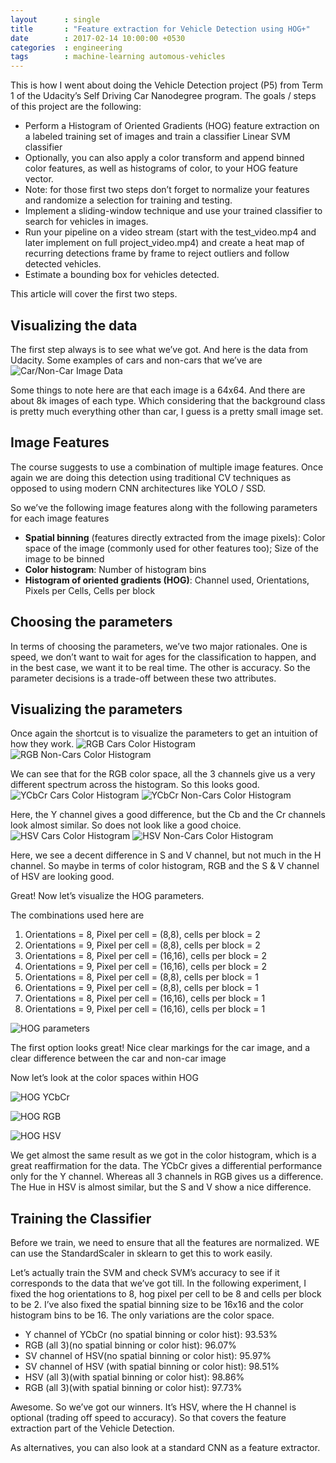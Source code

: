 ```yaml
---
layout      : single
title       : "Feature extraction for Vehicle Detection using HOG+"
date        : 2017-02-14 10:00:00 +0530
categories  : engineering
tags        : machine-learning automous-vehicles
---
```

This is how I went about doing the Vehicle Detection project (P5) from Term 1 of the Udacity’s Self Driving Car Nanodegree program. The goals / steps of this project are the following:
* Perform a Histogram of Oriented Gradients (HOG) feature extraction on a labeled training set of images and train a classifier Linear SVM classifier
* Optionally, you can also apply a color transform and append binned color features, as well as histograms of color, to your HOG feature vector.
* Note: for those first two steps don’t forget to normalize your features and randomize a selection for training and testing.
* Implement a sliding-window technique and use your trained classifier to search for vehicles in images.
* Run your pipeline on a video stream (start with the test_video.mp4 and later implement on full project_video.mp4) and create a heat map of recurring detections frame by frame to reject outliers and follow detected vehicles.
* Estimate a bounding box for vehicles detected.

This article will cover the first two steps.

## Visualizing the data
The first step always is to see what we’ve got. And here is the data from Udacity. Some examples of cars and non-cars that we’ve are
![Car/Non-Car Image Data](/assets/images/2017-02-14-01.webp)

Some things to note here are that each image is a 64x64. And there are about 8k images of each type. Which considering that the background class is pretty much everything other than car, I guess is a pretty small image set.

## Image Features
The course suggests to use a combination of multiple image features. Once again we are doing this detection using traditional CV techniques as opposed to using modern CNN architectures like YOLO / SSD.

So we’ve the following image features along with the following parameters for each image features

* **Spatial binning** (features directly extracted from the image pixels): Color space of the image (commonly used for other features too); Size of the image to be binned
* **Color histogram**: Number of histogram bins
* **Histogram of oriented gradients (HOG)**: Channel used, Orientations, Pixels per Cells, Cells per block

##  Choosing the parameters
In terms of choosing the parameters, we’ve two major rationales. One is speed, we don’t want to wait for ages for the classification to happen, and in the best case, we want it to be real time. The other is accuracy. So the parameter decisions is a trade-off between these two attributes.

## Visualizing the parameters
Once again the shortcut is to visualize the parameters to get an intuition of how they work.
![RGB Cars Color Histogram](/assets/images/2017-02-14-02.webp)
![RGB Non-Cars Color Histogram](/assets/images/2017-02-14-03.webp)

We can see that for the RGB color space, all the 3 channels give us a very different spectrum across the histogram. So this looks good.
![YCbCr Cars Color Histogram](/assets/images/2017-02-14-04.webp)
![YCbCr Non-Cars Color Histogram](/assets/images/2017-02-14-05.webp)

Here, the Y channel gives a good difference, but the Cb and the Cr channels look almost similar. So does not look like a good choice.
![HSV Cars Color Histogram](/assets/images/2017-02-14-06.webp)
![HSV Non-Cars Color Histogram](/assets/images/2017-02-14-07.webp)

Here, we see a decent difference in S and V channel, but not much in the H channel. So maybe in terms of color histogram, RGB and the S & V channel of HSV are looking good.

Great! Now let’s visualize the HOG parameters.

The combinations used here are
1. Orientations = 8, Pixel per cell = (8,8), cells per block = 2
1. Orientations = 9, Pixel per cell = (8,8), cells per block = 2
1. Orientations = 8, Pixel per cell = (16,16), cells per block = 2
1. Orientations = 9, Pixel per cell = (16,16), cells per block = 2
1. Orientations = 8, Pixel per cell = (8,8), cells per block = 1
1. Orientations = 9, Pixel per cell = (8,8), cells per block = 1
1. Orientations = 8, Pixel per cell = (16,16), cells per block = 1
1. Orientations = 9, Pixel per cell = (16,16), cells per block = 1

![HOG parameters](/assets/images/2017-02-14-08.webp)

The first option looks great! Nice clear markings for the car image, and a clear difference between the car and non-car image

Now let’s look at the color spaces within HOG

![HOG YCbCr](/assets/images/2017-02-14-09.webp)

![HOG RGB](/assets/images/2017-02-14-10.webp)

![HOG HSV](/assets/images/2017-02-14-11.webp)

We get almost the same result as we got in the color histogram, which is a great reaffirmation for the data. The YCbCr gives a differential performance only for the Y channel. Whereas all 3 channels in RGB gives us a difference. The Hue in HSV is almost similar, but the S and V show a nice difference.

## Training the Classifier
Before we train, we need to ensure that all the features are normalized. WE can use the StandardScaler in sklearn to get this to work easily.

Let’s actually train the SVM and check SVM’s accuracy to see if it corresponds to the data that we’ve got till. In the following experiment, I fixed the hog orientations to 8, hog pixel per cell to be 8 and cells per block to be 2. I’ve also fixed the spatial binning size to be 16x16 and the color histogram bins to be 16. The only variations are the color space.
* Y channel of YCbCr (no spatial binning or color hist): 93.53%
* RGB (all 3)(no spatial binning or color hist): 96.07%
* SV channel of HSV(no spatial binning or color hist): 95.97%
* SV channel of HSV (with spatial binning or color hist): 98.51%
* HSV (all 3)(with spatial binning or color hist): 98.86%
* RGB (all 3)(with spatial binning or color hist): 97.73%

Awesome. So we’ve got our winners. It’s HSV, where the H channel is optional (trading off speed to accuracy). So that covers the feature extraction part of the Vehicle Detection.

As alternatives, you can also look at a standard CNN as a feature extractor.